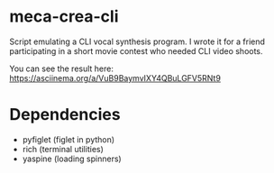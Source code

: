 # meca-crea-cli

Script emulating a CLI vocal synthesis program. I wrote it for a friend participating in a short movie contest who needed CLI video shoots. 

You can see the result here:
https://asciinema.org/a/VuB9BaymvIXY4QBuLGFV5RNt9

# Dependencies
- pyfiglet (figlet in python)
- rich (terminal utilities)
- yaspine (loading spinners)

